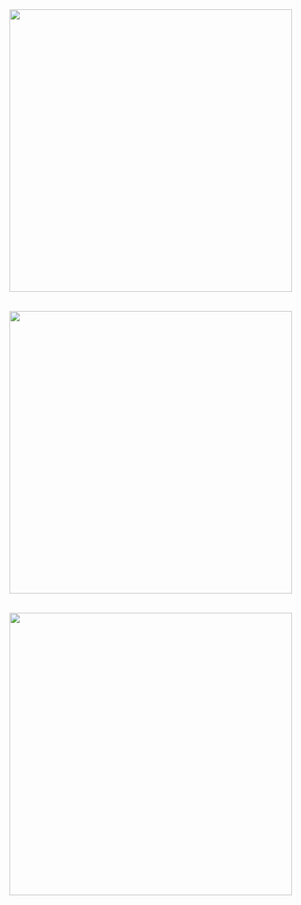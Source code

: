 <img  src="https://github.com/unzilamalik99/Ecommerce-App/assets/136435499/6504524c-4473-437d-9cac-d32034f39b30" width="500">
<br/>
<br/>
<br/>
<img src="https://github.com/unzilamalik99/Ecommerce-App/assets/136435499/83aef95e-3235-41fc-a0fd-2903ba71c4d4" width="500">
<br/>
<br/>
<br/>
<img src="https://github.com/unzilamalik99/Ecommerce-App/assets/136435499/e0a5c6da-2823-4c32-9739-b65f4f2edce2" width="500">
<br/>
<br/>
<br/>





